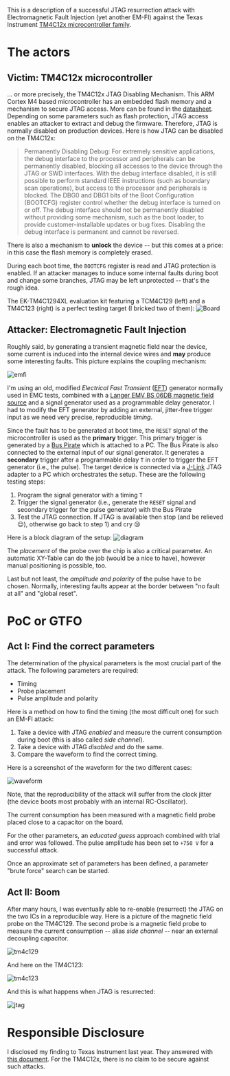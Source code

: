 This is a description of a successful JTAG resurrection attack with Electromagnetic Fault Injection (yet another EM-FI) against the Texas Instrument [TM4C12x microcontroller family](https://www.ti.com/microcontrollers-mcus-processors/arm-based-microcontrollers/arm-cortex-m4-mcus/overview.html).

# The actors

## Victim: TM4C12x microcontroller

... or more precisely, the TM4C12x JTAG Disabling Mechanism. This ARM Cortex M4 based microcontroller has an embedded flash memory and a mechanism to secure JTAG access. More can be found in the [datasheet](https://www.ti.com/lit/ds/symlink/tm4c129encpdt.pdf). Depending on some parameters such as flash protection, JTAG access enables an attacker to extract and debug the firmware. Therefore, JTAG is normally disabled on production devices. Here is how JTAG can be disabled on the TM4C12x:

> Permanently Disabling Debug: For extremely sensitive applications, the debug interface to the processor and peripherals can be permanently disabled, blocking all accesses to the device through the JTAG or SWD interfaces. With the debug interface disabled, it is still possible to perform standard IEEE instructions (such as boundary scan operations), but access to the processor and peripherals is blocked. The DBG0 and DBG1 bits of the Boot Configuration (BOOTCFG) register control whether the debug interface is turned on or off. The debug interface should not be permanently disabled without providing some mechanism, such as the boot loader, to provide customer-installable updates or bug fixes. Disabling the debug interface is permanent and cannot be reversed.

There is also a mechanism to **unlock** the device -- but this comes at a price: in this case the flash memory is completely erased.

During each boot time, the `BOOTCFG` register is read and JTAG protection is enabled. If an attacker manages to induce some internal faults during boot and change some branches, JTAG may be left unprotected -- that's the rough idea.  

The EK-TM4C1294XL evaluation kit featuring a TCM4C129 (left) and a TM4C123 (right) is a perfect testing target (I bricked two of them):
![Board](./pictures/ek-tm4c1294xl_tm4c1294_connected_launchpad_top_view.jpg)

## Attacker: Electromagnetic Fault Injection

Roughly said, by generating a transient magnetic field near the device, some current is induced into the internal device wires and **may** produce some interesting faults. This picture explains the coupling mechanism:

![emfi](./pictures/emfi.png)

I'm using an old, modified *Electrical Fast Transient* ([EFT](https://transientspecialists.com/blogs/blog/electrical-fast-transient-burst-iec-61000-4-4)) generator normally used in EMC tests, combined with a [Langer EMV BS 06DB magnetic field source](https://www.langer-emv.de/de/product/eft-einkopplung/55/h4-ic-set-eft-burst-magnetfeldquelle/429/bs-06db-s-eft-burst-magnetfeldquelle/430) and a signal generator used as a programmable delay generator. I had to modify the EFT generator by adding an external, jitter-free trigger input as we need very precise, reproducible *timing*.

Since the fault has to be generated at boot time, the `RESET` signal of the microcontroller is used as the **primary** trigger. This primary trigger is generated by a [Bus Pirate](http://dangerousprototypes.com/docs/Bus_Pirate) which is attached to a PC. The Bus Pirate is also connected to the external input of our signal generator. It generates a **secondary** trigger after a programmable delay `T` in order to trigger the EFT generator (i.e., the pulse). The target device is connected via a [J-Link](https://www.segger.com/products/debug-probes/j-link/) JTAG adapter to a PC which orchestrates the setup. These are the following testing steps:

1. Program the signal generator with a timing `T`
2. Trigger the signal generator (i.e., generate the `RESET` signal and secondary trigger for the pulse generator) with the Bus Pirate
3. Test the JTAG connection. If JTAG is available then stop (and be relieved :relieved:), otherwise go back to step 1) and cry :cry:

Here is a block diagram of the setup:
![diagram](./pictures/setup_diagram.png)

The *placement* of the probe over the chip is also a critical parameter. An automatic XY-Table can do the job (would be a nice to have), however manual positioning is possible, too.

Last but not least, the *amplitude and polarity* of the pulse have to be chosen. Normally, interesting faults appear at the border between "no fault at all" and "global reset".

# PoC or GTFO

## Act I: Find the correct parameters

The determination of the physical parameters is the most crucial part of the attack. The following parameters are required:

* Timing 
* Probe placement
* Pulse amplitude and polarity

Here is a method on how to find the timing (the most difficult one) for such an EM-FI attack:

1. Take a device with JTAG *enabled* and measure the current consumption during boot (this is also called *side channel*).
2. Take a device with JTAG *disabled* and do the same.
3. Compare the waveform to find the correct timing.

Here is a screenshot of the waveform for the two different cases:

![waveform](./pictures/sca_shadow_bootcfg.png)

Note, that the reproducibility of the attack will suffer from the clock jitter (the device boots most probably with an internal RC-Oscillator).

The current consumption has been measured with a magnetic field probe placed close to a capacitor on the board.

For the other parameters, an *educated guess* approach combined with trial and error was followed. The pulse amplitude has been set to `+750 V` for a successful attack.

Once an approximate set of parameters has been defined, a parameter "brute force" search can be started.

## Act II: Boom

After many hours, I was eventually able to re-enable (resurrect) the JTAG on the two ICs in a reproducible way. Here is a picture of the magnetic field probe on the TM4C129. The second probe is a magnetic field probe to measure the current consumption -- alias *side channel* -- near an external decoupling capacitor.

![tm4c129](./pictures/tm4c129.png)

And here on the TM4C123:

![tm4c123](./pictures/tm4c123.png)

And this is what happens when JTAG is resurrected:

![jtag](./pictures/jtag.png)


# Responsible Disclosure

I disclosed my finding to Texas Instrument last year. They answered with [this document](https://www.ti.com/lit/ml/swra739/swra739.pdf). For the TM4C12x, there is no claim to be secure against such attacks.
